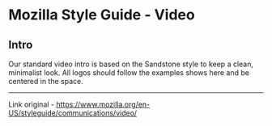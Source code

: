 #  Mozilla Style Guide - Video #

## Intro

Our standard video intro is based on the Sandstone style to keep a clean, minimalist look. All logos should follow the examples shows here and be centered in the space.

---

Link original - https://www.mozilla.org/en-US/styleguide/communications/video/